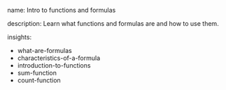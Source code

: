 name: Intro to functions and formulas

description: Learn what functions and formulas are and how to use them.

insights:
  - what-are-formulas
  - characteristics-of-a-formula
  - introduction-to-functions
  - sum-function
  - count-function
